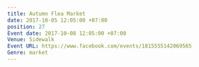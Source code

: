 ```yaml
---
title: Autumn Flea Market
date: 2017-10-05 12:05:00 +07:00
position: 27
Event date: 2017-10-08 12:05:00 +07:00
Venue: Sidewalk
Event URL: https://www.facebook.com/events/1815555142069565
Genre: market
---
```



